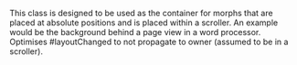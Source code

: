 This class is designed to be used as the container for morphs that are placed at absolute positions and is placed within a scroller.An example would be the background behind a page view in a word processor.Optimises #layoutChanged to not propagate to owner (assumed to be in a scroller).